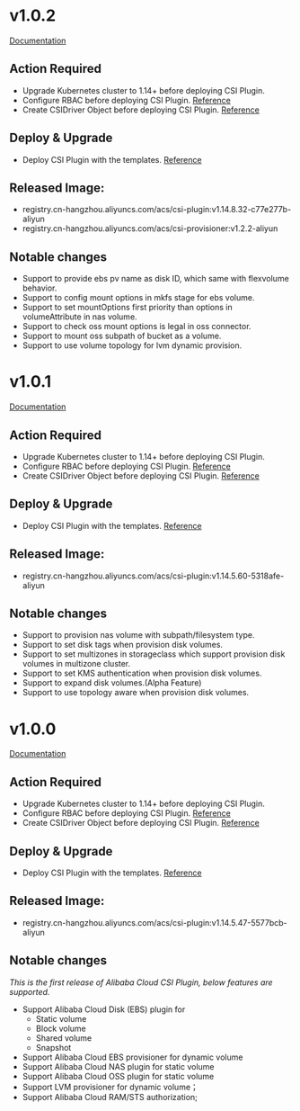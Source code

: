 # v1.0.2
[Documentation](https://github.com/kubernetes-sigs/alibaba-cloud-csi-driver/blob/v1.0.2/README.md)

## Action Required
* Upgrade Kubernetes cluster to 1.14+ before deploying CSI Plugin.
* Configure RBAC before deploying CSI Plugin. [Reference](https://github.com/kubernetes-sigs/alibaba-cloud-csi-driver/blob/v1.0.2/deploy/rbac.yaml)
* Create CSIDriver Object before deploying CSI Plugin. [Reference](https://github.com/kubernetes-sigs/alibaba-cloud-csi-driver/blob/v1.0.2/deploy/ack/csi-plugin.yaml)

## Deploy & Upgrade
* Deploy CSI Plugin with the templates. [Reference](https://github.com/kubernetes-sigs/alibaba-cloud-csi-driver/tree/v1.0.2/deploy)

## Released Image:
* registry.cn-hangzhou.aliyuncs.com/acs/csi-plugin:v1.14.8.32-c77e277b-aliyun
* registry.cn-hangzhou.aliyuncs.com/acs/csi-provisioner:v1.2.2-aliyun

## Notable changes

* Support to provide ebs pv name as disk ID, which same with flexvolume behavior.
* Support to config mount options in mkfs stage for ebs volume.
* Support to set mountOptions first priority than options in volumeAttribute in nas volume.
* Support to check oss mount options is legal in oss connector.
* Support to mount oss subpath of bucket as a volume.
* Support to use volume topology for lvm dynamic provision.



# v1.0.1
[Documentation](https://github.com/kubernetes-sigs/alibaba-cloud-csi-driver/blob/v1.0.1/README.md)

## Action Required
* Upgrade Kubernetes cluster to 1.14+ before deploying CSI Plugin.
* Configure RBAC before deploying CSI Plugin. [Reference](https://github.com/kubernetes-sigs/alibaba-cloud-csi-driver/blob/v1.0.1/deploy/rbac.yaml)
* Create CSIDriver Object before deploying CSI Plugin. [Reference](https://github.com/kubernetes-sigs/alibaba-cloud-csi-driver/blob/v1.0.1/deploy/ack/csi-plugin.yaml)

## Deploy & Upgrade
* Deploy CSI Plugin with the templates. [Reference](https://github.com/kubernetes-sigs/alibaba-cloud-csi-driver/tree/v1.0.1/deploy)

## Released Image:
* registry.cn-hangzhou.aliyuncs.com/acs/csi-plugin:v1.14.5.60-5318afe-aliyun

## Notable changes

* Support to provision nas volume with subpath/filesystem type.
* Support to set disk tags when provision disk volumes.
* Support to set multizones in storageclass which support provision disk volumes in multizone cluster.
* Support to set KMS authentication when provision disk volumes.
* Support to expand disk volumes.(Alpha Feature)
* Support to use topology aware when provision disk volumes.



# v1.0.0
[Documentation](https://github.com/kubernetes-sigs/alibaba-cloud-csi-driver/blob/v1.0.0/README.md)

## Action Required
* Upgrade Kubernetes cluster to 1.14+ before deploying CSI Plugin.
* Configure RBAC before deploying CSI Plugin. [Reference](https://github.com/kubernetes-sigs/alibaba-cloud-csi-driver/blob/v1.0.0/deploy/rbac.yaml)
* Create CSIDriver Object before deploying CSI Plugin. [Reference](https://github.com/kubernetes-sigs/alibaba-cloud-csi-driver/blob/v1.0.0/deploy/ack/csi-plugin.yaml)

## Deploy & Upgrade
* Deploy CSI Plugin with the templates. [Reference](https://github.com/kubernetes-sigs/alibaba-cloud-csi-driver/tree/v1.0.0/deploy)

## Released Image:
* registry.cn-hangzhou.aliyuncs.com/acs/csi-plugin:v1.14.5.47-5577bcb-aliyun

## Notable changes

*This is the first release of Alibaba Cloud CSI Plugin, below features are supported.*

* Support Alibaba Cloud Disk (EBS) plugin for 
    * Static volume
    * Block volume
    * Shared volume
    * Snapshot
* Support Alibaba Cloud EBS provisioner for dynamic volume
* Support Alibaba Cloud NAS plugin for static volume
* Support Alibaba Cloud OSS plugin for static volume
* Support LVM provisioner for dynamic volume；
* Support Alibaba Cloud RAM/STS authorization;